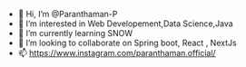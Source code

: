 - 👋 Hi, I’m @Paranthaman-P
- 👀 I’m interested in Web Developement,Data Science,Java
- 🌱 I’m currently learning SNOW
- 💞️ I’m looking to collaborate on Spring boot, React , NextJs
- 📫 https://www.instagram.com/paranthaman.official/

<!---
Paranthaman-P/Paranthaman-P is a ✨ special ✨ repository because its `README.md` (this file) appears on your GitHub profile.
You can click the Preview link to take a look at your changes.
--->
